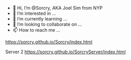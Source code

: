 - 👋 Hi, I’m @Sorcry, AKA Joel Sim from NYP
- 👀 I’m interested in ...
- 🌱 I’m currently learning ...
- 💞️ I’m looking to collaborate on ...
- 📫 How to reach me ...

https://sorcry.github.io/Sorcry/index.html

Server 2
https://sorcry.github.io/SorcryServer/index.html


<!---
Sorcry/Sorcry is a ✨ special ✨ repository because its `README.md` (this file) appears on your GitHub profile.
You can click the Preview link to take a look at your changes.
--->
